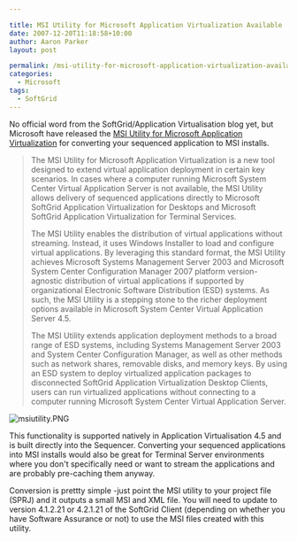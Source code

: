 ```yaml
---

title: MSI Utility for Microsoft Application Virtualization Available
date: 2007-12-20T11:18:58+10:00
author: Aaron Parker
layout: post

permalink: /msi-utility-for-microsoft-application-virtualization-available/
categories:
  - Microsoft
tags:
  - SoftGrid
---
```

No official word from the SoftGrid/Application Virtualisation blog yet, but Microsoft have released the [MSI Utility for Microsoft Application Virtualization](http://www.microsoft.com/downloads/details.aspx?FamilyID=37a9e590-4f55-44ac-93e1-36eb63a09240&DisplayLang=en) for converting your sequenced application to MSI installs.

> The MSI Utility for Microsoft Application Virtualization is a new tool designed to extend virtual application deployment in certain key scenarios. In cases where a computer running Microsoft System Center Virtual Application Server is not available, the MSI Utility allows delivery of sequenced applications directly to Microsoft SoftGrid Application Virtualization for Desktops and Microsoft SoftGrid Application Virtualization for Terminal Services.
> 
> The MSI Utility enables the distribution of virtual applications without streaming. Instead, it uses Windows Installer to load and configure virtual applications. By leveraging this standard format, the MSI Utility achieves Microsoft Systems Management Server 2003 and Microsoft System Center Configuration Manager 2007 platform version-agnostic distribution of virtual applications if supported by organizational Electronic Software Distribution (ESD) systems. As such, the MSI Utility is a stepping stone to the richer deployment options available in Microsoft System Center Virtual Application Server 4.5.
> 
> The MSI Utility extends application deployment methods to a broad range of ESD systems, including Systems Management Server 2003 and System Center Configuration Manager, as well as other methods such as network shares, removable disks, and memory keys. By using an ESD system to deploy virtualized application packages to disconnected SoftGrid Application Virtualization Desktop Clients, users can run virtualized applications without connecting to a computer running Microsoft System Center Virtual Application Server.

![msiutility.PNG]({{site.baseurl}}/media/2007/12/msiutility.PNG) 

This functionality is supported natively in Application Virtualisation 4.5 and is built directly into the Sequencer. Converting your sequenced applications into MSI installs would also be great for Terminal Server environments where you don't specifically need or want to stream the applications and are probably pre-caching them anyway.

Conversion is prettty simple -just point the MSI utility to your project file (SPRJ) and it outputs a small MSI and XML file. You will need to update to version 4.1.2.21 or 4.2.1.21 of the SoftGrid Client (depending on whether you have Software Assurance or not) to use the MSI files created with this utility.